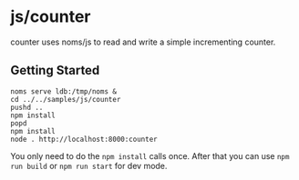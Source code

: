 # js/counter

counter uses noms/js to read and write a simple incrementing counter.


## Getting Started

```
noms serve ldb:/tmp/noms &
cd ../../samples/js/counter
pushd ..
npm install
popd
npm install
node . http://localhost:8000:counter
```

You only need to do the `npm install` calls once. After that you can use `npm run build` or
`npm run start` for dev mode.

